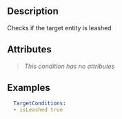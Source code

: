 ## Description
Checks if the target entity is leashed


## Attributes
>*This condition has no attributes*


## Examples
```yml
  TargetConditions:
  - isLeashed true
```